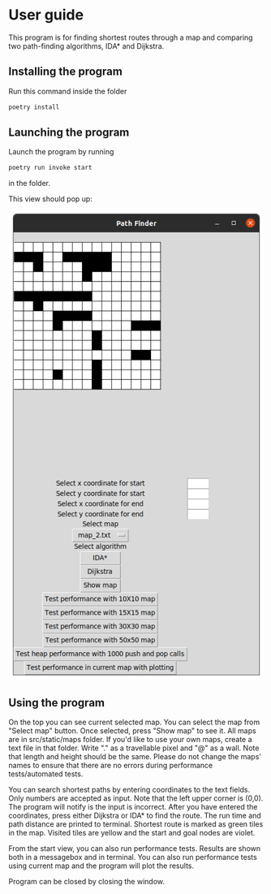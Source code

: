 # User guide

This program is for finding shortest routes through a map and comparing two path-finding algorithms, IDA* and Dijkstra.

## Installing the program

Run this command inside the folder

```bash
poetry install
```

## Launching the program

Launch the program by running 

```bash
poetry run invoke start
```
in the folder.

This view should pop up:

![start view](https://github.com/evahteri/Path-Finder/blob/main/documentation/start_view.png)

## Using the program

On the top you can see current selected map. You can select the map from "Select map" button. Once selected, press "Show map" to see it. All maps are in src/static/maps folder. If you'd like to use your own maps, create a text file in that folder. Write "." as a travellable pixel and "@" as a wall. Note that length and height should be the same. Please do not change the maps' names to ensure that there are no errors during performance tests/automated tests.

You can search shortest paths by entering coordinates to the text fields. Only numbers are accepted as input. Note that the left upper corner is (0,0). The program will notify is the input is incorrect. After you have entered the coordinates, press either Dijkstra or IDA* to find the route. The run time and path distance are printed to terminal. Shortest route is marked as green tiles in the map. Visited tiles are yellow and the start and goal nodes are violet.

From the start view, you can also run performance tests. Results are shown both in a messagebox and in terminal. You can also run performance tests using current map and the program will plot the results.

Program can be closed by closing the window.